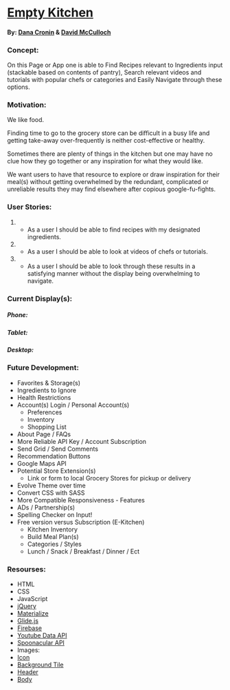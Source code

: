 # [Empty Kitchen](https://decronin.github.io/project-one-ddb/)
#### By: [Dana Cronin](https://decronin.github.io/) & [David McCulloch](#)

### Concept:
On this Page or App one is able to Find Recipes relevant to Ingredients input (stackable based on contents of pantry), Search relevant videos and tutorials with popular chefs or categories and Easily Navigate through these options.

### Motivation:
We like food. 

Finding time to go to the grocery store can be difficult in a busy life and getting take-away over-frequently is neither cost-effective or healthy.

Sometimes there are plenty of things in the kitchen but one may have no clue how they go together or any inspiration for what they would like.

We want users to have that resource to explore or draw inspiration for their meal(s) without getting overwhelmed by the redundant, complicated or unreliable results they may find elsewhere after copious google-fu-fights.

### User Stories:
1) * As a user I should be able to find recipes with my designated ingredients.
2) * As a user I should be able to look at videos of chefs or tutorials.
3) * As a user I should be able to look through these results in a satisfying manner without the display being	 overwhelming to navigate.


### Current Display(s):

##### Phone:

##### Tablet:

##### Desktop:

### Future Development:
* Favorites & Storage(s)
* Ingredients to Ignore
* Health Restrictions
* Account(s) Login / Personal Account(s)
  * Preferences
  * Inventory
  * Shopping List
* About Page / FAQs
* More Reliable API Key / Account Subscription
* Send Grid / Send Comments
* Recommendation Buttons
* Google Maps API
* Potential Store Extension(s)
  * Link or form to local Grocery Stores for pickup or delivery
* Evolve Theme over time
* Convert CSS with SASS
* More Compatible Responsiveness - Features
* ADs / Partnership(s)
* Spelling Checker on Input!
* Free version versus Subscription (E-Kitchen)
  * Kitchen Inventory 
  * Build Meal Plan(s)
  * Categories / Styles
  * Lunch / Snack / Breakfast / Dinner / Ect

### Resourses:
* HTML
* CSS
* JavaScript
* [jQuery](https://api.jquery.com/)
* [Materialize](https://materializecss.com/)
* [Glide.js](https://glidejs.com/)
* [Firebase](https://firebase.google.com/)
* [Youtube Data API](https://developers.google.com/youtube/v3)
* [Spoonacular API](https://spoonacular.com/)
* Images:
 * [Icon](https://www.pinclipart.com/pindetail/biRwJw_cook-freeze-cool-main-dishes-easy-fun-comfort/)
 * [Background Tile](https://www.pinterest.com/pin/571605377680749375/?autologin=true)
 * [Header](https://www.sciencenewsforstudents.org/article/studies-show-how-homes-can-pollute-indoor-air)
 * [Body](https://www.nbcnews.com/better/lifestyle/become-better-cook-avoiding-these-12-common-mistakes-ncna1064211)
